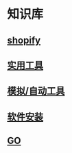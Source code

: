 # 知识库


## [shopify](./shopify.md)
## [实用工具](./util.md)
## [模拟/自动工具](./auto.md)
## [软件安装](install/install.md)
## [GO](go/go.md)
